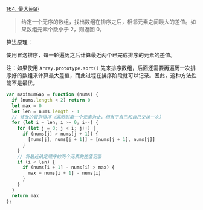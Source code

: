 [164. 最大间距](https://leetcode-cn.com/problems/maximum-gap/)

> 给定一个无序的数组，找出数组在排序之后，相邻元素之间最大的差值。如果数组元素个数小于 2，则返回 0。

算法原理：

使用冒泡排序，每一轮遍历之后计算最近两个已完成排序的元素的差值。

注：如果使用 `Array.prototype.sort()` 先来排序数组，后面还需要再遍历一次排序好的数组来计算最大差值，而此过程在排序阶段就可以记录。因此，这种方法性能不是最优。

```js
var maximumGap = function (nums) {
  if (nums.length < 2) return 0
  let max = 0
  let len = nums.length - 1
  // 修改的冒泡排序（遍历到第一个元素为止，相当于自己和自己交换一次）
  for (let i = len; i >= 0; i--) {
    for (let j = 0; j < i; j++) {
      if (nums[j] > nums[j + 1]) {
        [nums[j], nums[j + 1]] = [nums[j + 1], nums[j]]
      }
    }
    // 将最近确定顺序的两个元素的差值记录
    if (i < len) {
      if (nums[i + 1] - nums[i] > max) {
        max = nums[i + 1] - nums[i]
      }
    }
  }
  return max
};
```